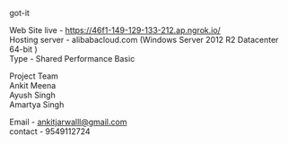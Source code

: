 got-it

Web Site live - https://46f1-149-129-133-212.ap.ngrok.io/<br />
Hosting server - alibabacloud.com (Windows Server 2012 R2 Datacenter 64-bit )<br />
Type - Shared Performance Basic

Project Team<br />
Ankit Meena<br />
Ayush Singh<br />
Amartya Singh<br />

Email - ankitjarwalll@gmail.com<br />
contact - 9549112724<br />
